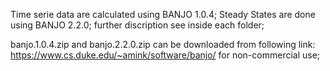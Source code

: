 Time serie data are calculated using BANJO 1.0.4; 
Steady States are done using BANJO 2.2.0; 
further discription see inside each folder; 

banjo.1.0.4.zip and banjo.2.2.0.zip can be downloaded from following link: 
https://www.cs.duke.edu/~amink/software/banjo/
for non-commercial use; 
